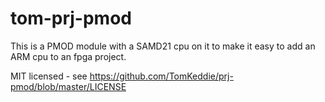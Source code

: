 # tom-prj-pmod

This is a PMOD module with a SAMD21 cpu on it to make it easy to add an ARM cpu to an fpga project.

MIT licensed - see https://github.com/TomKeddie/prj-pmod/blob/master/LICENSE
